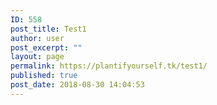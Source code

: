 ```yaml
---
ID: 558
post_title: Test1
author: user
post_excerpt: ""
layout: page
permalink: https://plantifyourself.tk/test1/
published: true
post_date: 2018-08-30 14:04:53
---
```

<!-- wp:html -->
<script>
var mysql = require('mysql');

var connection = mysql.createConnection({
host: "localhost",
user: "root",
password: "1234,qwer",
database: "TopVeg"
});
connection.connect();
var query = connection.query("Select FIELD1, FIELD2, FIELD3, FIELD4 from TopVeg", function (err, result){
console.log(result);
});

</script>
<!-- /wp:html -->